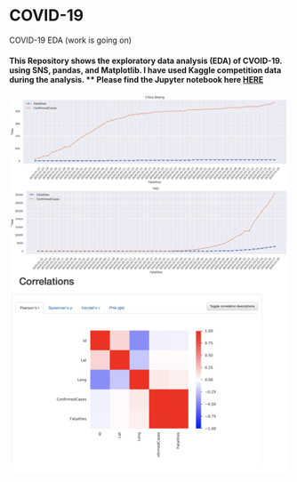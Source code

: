 # COVID-19
COVID-19 EDA 
(work is going on)

#### This Repository shows the exploratory data analysis (EDA) of CVOID-19. using SNS, pandas, and Matplotlib. I have used Kaggle competition data during the analysis. ** Please find the Jupyter notebook here [**HERE**](https://nbviewer.jupyter.org/github/Sumit-ai/COVID-19/blob/master/eda-covid19-global-forecasting.ipynb)

<img align="center" src="12.png"  width="550" /> 
<img align="center" src="13.png"  width="550" /> 
<img align="center" src="tyu.png"  width="550" /> 
